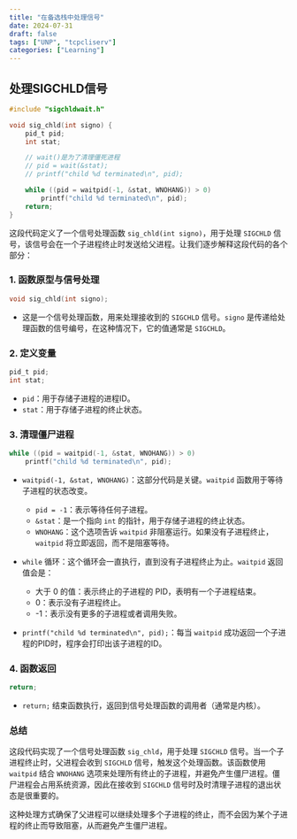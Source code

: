 ```yaml
---
title: "在备选栈中处理信号"
date: 2024-07-31
draft: false
tags: ["UNP", "tcpcliserv"]
categories: ["Learning"]
---
```


## 处理SIGCHLD信号

```c
#include "sigchldwait.h"

void sig_chld(int signo) {
    pid_t pid;
    int stat;

    // wait()是为了清理僵死进程
    // pid = wait(&stat);
    // printf("child %d terminated\n", pid);

    while ((pid = waitpid(-1, &stat, WNOHANG)) > 0) 
        printf("child %d terminated\n", pid);
    return;
}
```

这段代码定义了一个信号处理函数 `sig_chld(int signo)`，用于处理 `SIGCHLD` 信号，该信号会在一个子进程终止时发送给父进程。让我们逐步解释这段代码的各个部分：

### 1. **函数原型与信号处理**

```c
void sig_chld(int signo);
```

- 这是一个信号处理函数，用来处理接收到的 `SIGCHLD` 信号。`signo` 是传递给处理函数的信号编号，在这种情况下，它的值通常是 `SIGCHLD`。

### 2. **定义变量**

```c
pid_t pid;
int stat;
```

- `pid`：用于存储子进程的进程ID。
- `stat`：用于存储子进程的终止状态。

### 3. **清理僵尸进程**

```c
while ((pid = waitpid(-1, &stat, WNOHANG)) > 0)
    printf("child %d terminated\n", pid);
```

- `waitpid(-1, &stat, WNOHANG)`：这部分代码是关键。`waitpid` 函数用于等待子进程的状态改变。

  - `pid = -1`：表示等待任何子进程。
  - `&stat`：是一个指向 `int` 的指针，用于存储子进程的终止状态。
  - `WNOHANG`：这个选项告诉 `waitpid` 非阻塞运行。如果没有子进程终止，`waitpid` 将立即返回，而不是阻塞等待。

- `while` 循环：这个循环会一直执行，直到没有子进程终止为止。`waitpid` 返回值会是：
  - 大于 0 的值：表示终止的子进程的 PID，表明有一个子进程结束。
  - 0：表示没有子进程终止。
  - -1：表示没有更多的子进程或者调用失败。

- `printf("child %d terminated\n", pid);`：每当 `waitpid` 成功返回一个子进程的PID时，程序会打印出该子进程的ID。

### 4. **函数返回**

```c
return;
```

- `return;` 结束函数执行，返回到信号处理函数的调用者（通常是内核）。

### **总结**

这段代码实现了一个信号处理函数 `sig_chld`，用于处理 `SIGCHLD` 信号。当一个子进程终止时，父进程会收到 `SIGCHLD` 信号，触发这个处理函数。该函数使用 `waitpid` 结合 `WNOHANG` 选项来处理所有终止的子进程，并避免产生僵尸进程。僵尸进程会占用系统资源，因此在接收到 `SIGCHLD` 信号时及时清理子进程的退出状态是很重要的。

这种处理方式确保了父进程可以继续处理多个子进程的终止，而不会因为某个子进程的终止而导致阻塞，从而避免产生僵尸进程。
